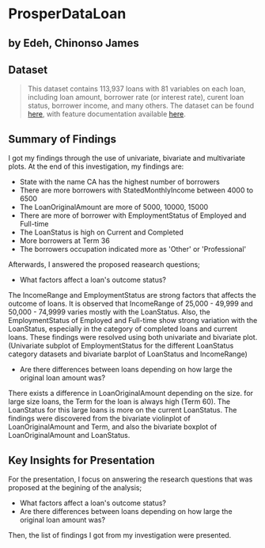 # ProsperDataLoan
## by Edeh, Chinonso James


## Dataset

> This dataset contains 113,937 loans with 81 variables on each loan, including loan amount, borrower rate (or interest rate), curent loan status, borrower income, and many others. The dataset can be found [here](https://s3.amazonaws.com/udacity-hosted-downloads/ud651/prosperLoanData),
with feature documentation available [here](https://docs.google.com/spreadsheets/d/1gDyi_L4UvIrLTEC6Wri5nbaMmkGmLQBk-Yx3z0XDEtI/edit?usp=drivesdk).


## Summary of Findings

I got my findings through the use of univariate, bivariate and multivariate plots. At the end of this investigation, my findings are:

- State with the name CA has the highest number of borrowers
- There are more borrowers with StatedMonthlyIncome between 4000 to 6500
- The LoanOriginalAmount are more of 5000, 10000, 15000
- There are more of borrower with EmploymentStatus of Employed and Full-time
- The LoanStatus is high on Current and Completed
- More borrowers at Term 36
- The borrowers occupation indicated more as 'Other' or 'Professional'

Afterwards, I answered the proposed reasearch questions;
- What factors affect a loan's outcome status?

The IncomeRange and EmploymentStatus are strong factors that affects the outcome of loans. It is observed that IncomeRange of 25,000 - 49,999 and 50,000 - 74,9999 varies mostly with the LoanStatus. Also, the EmploymentStatus of Employed and Full-time show strong variation with the LoanStatus, especially in the category of completed loans and current loans.
 These findings were resolved using both univariate and bivariate plot.(Univariate subplot of EmploymentStatus for the different LoanStatus category datasets and bivariate barplot of LoanStatus and IncomeRange)
 
 
- Are there differences between loans depending on how large the original loan amount was?

 There exists a difference in LoanOriginalAmount depending on the size. for large size loans, the Term for the loan is always high (Term 60). The LoanStatus for this large loans is more on the current LoanStatus.
The findings were discovered from the bivariate violinplot of LoanOriginalAmount and Term, and also the bivariate boxplot of LoanOriginalAmount and LoanStatus.

## Key Insights for Presentation
For the presentation, I focus on answering the research questions that was proposed at the begining of the analysis;
- What factors affect a loan's outcome status?
- Are there differences between loans depending on how large the original loan amount was?

Then, the list of findings I got from my investigation were presented.

 
